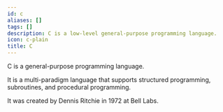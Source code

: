 ```yaml
---
id: c
aliases: []
tags: []
description: C is a low-level general-purpose programming language.
icon: c-plain
title: C
---
```


C is a general-purpose programming language.

It is a multi-paradigm language that supports structured programming, subroutines, and procedural programming.

It was created by Dennis Ritchie in 1972 at Bell Labs.
